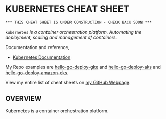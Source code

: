 # KUBERNETES CHEAT SHEET

```
*** THIS CHEAT SHEET IS UNDER CONSTRUCTION - CHECK BACK SOON ***
```

`kubernetes` _is a container orchestration platform.
Automating the deployment, scaling and management of containers._

Documentation and reference,

* [Kubernetes Documentation](https://dcos.io/)

My Repo examples are
[hello-go-deploy-gke](https://github.com/JeffDeCola/hello-go-deploy-gke)
and
[hello-go-deploy-aks](https://github.com/JeffDeCola/hello-go-deploy-aks)
and
[hello-go-deploy-amazon-eks](https://github.com/JeffDeCola/hello-go-deploy-amazon-eks).

View my entire list of cheat sheets on
[my GitHub Webpage](https://jeffdecola.github.io/my-cheat-sheets/).

## OVERVIEW

Kubernetes is a container orchestration platform.